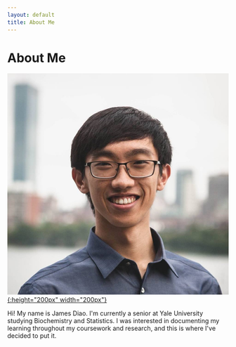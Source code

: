 ```yaml
---  
layout: default  
title: About Me  
---
```


About Me
========

[![Boston_Headshot](/img/Boston_Headshot.jpg){:height="200px" width="200px"}](/archives)

Hi! My name is James Diao. I'm currently a senior at Yale University
studying Biochemistry and Statistics. I was interested in documenting my
learning throughout my coursework and research, and this is where I've
decided to put it.

